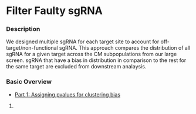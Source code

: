 # Filter Faulty sgRNA

### Description
We designed multiple sgRNA for each target site to account for off-target/non-functional sgRNA. This approach compares the distribution of all sgRNA for a given target across
the CM subpopulations from our large screen. sgRNA that have a bias in distribution in comparison to the rest for the same target are excluded from downstream analaysis.

### Basic Overview
* [Part 1: Assigning pvalues for clustering bias](https://github.com/darmen04/Repression-of-CHD-associated-enhancers-delays-human-cardiomyocyte-lineage-commitment/blob/main/Notebooks/sgRNA_Filtering/sgRNA_PVAL_Combos.ipynb)
1. 
